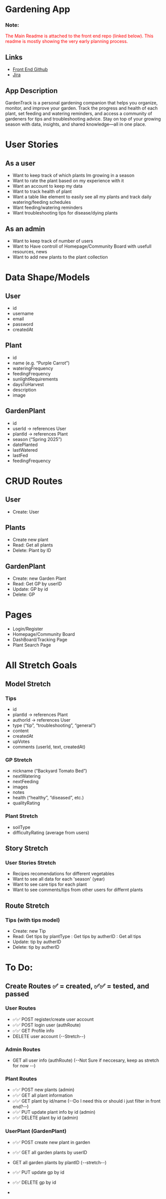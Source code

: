 # Gardening App

### Note: 
<span style="color:red;">The Main Readme is attached to the front end repo (linked below). This readme is mostly showing the very early planning process.</span>

## Links
- [Front End Github](https://github.com/Bkeefe901/CapstoneFE)
- [Jira](https://gardentracker.atlassian.net/jira/software/projects/CGS/boards/34/timeline?selectedIssue=CGS-4)

## App Description

GardenTrack is a personal gardening companion that helps you organize, monitor, and improve your garden. Track the progress and health of each plant, set feeding and watering reminders, and access a community of gardeners for tips and troubleshooting advice. Stay on top of your growing season with data, insights, and shared knowledge—all in one place.

##
# User Stories

## As a user
- Want to keep track of which plants Im growing in a season
- Want to rate the plant based on my experience with it
- Want an account to keep my data
- Want to track health of plant
- Want a table like element to easily see all my plants and track daily watering/feeding schedules
- Want feeding/watering reminders
- Want troubleshooting tips for disease/dying plants


## As an admin
- Want to keep track of number of users
- Want to Have controll of Homepage/Community Board with usefull resources, news
- Want to add new plants to the plant collection



##
# Data Shape/Models

## User
- id
- username
- email
- password
- createdAt

## Plant
- id
- name (e.g. “Purple Carrot”)
- wateringFrequency
- feedingFrequency
- sunlightRequirements
- daysToHarvest
- description
- image


## GardenPlant
- id
- userId → references User
- plantId → references Plant
- season (“Spring 2025”)
- datePlanted
- lastWatered
- lastFed
- feedingFrequency


##
# CRUD Routes

## User
- Create: User


## Plants
- Create new plant
- Read: Get all plants
- Delete: Plant by ID

## GardenPlant
- Create: new Garden Plant
- Read: Get GP by userID
- Update: GP by id
- Delete: GP






##
# Pages
- Login/Register
- Homepage/Community Board
- DashBoard/Tracking Page
- Plant Search Page





##
# All Stretch Goals

## Model Stretch

### Tips 
- id
- plantId → references Plant
- authorId → references User
- type (“tip”, “troubleshooting”, “general”)
- content
- createdAt
- upVotes
- comments (userId, text, createdAt)

### GP Stretch
- nickname (“Backyard Tomato Bed”) 
- nextWatering 
- nextFeeding
- images
- notes
- health (“healthy”, “diseased”, etc.)
- qualityRating

### Plant Stretch
- soilType
- difficultyRating (average from users)


## Story Stretch

### User Stories Stretch
- Recipes recomendations for different vegetables
- Want to see all data for each 'season' (year)
- Want to see care tips for each plant
- Want to see comments/tips from other users for differnt plants


## Route Stretch 

### Tips (with tips model)
- Create: new Tip
- Read: Get tips by plantType
      : Get tips by autherID
      : Get all tips
- Update: tip by autherID
- Delete: tip by autherID



# To Do:

## Create Routes ✅ = created, ✅✅ = tested, and passed

### User Routes
- ✅✅ POST register/create user account
- ✅✅ POST login user (authRoute)
- ✅✅ GET Profile info
- DELETE user account (--Stretch--)

### Admin Routes
- GET all user info (authRoute) (--Not Sure if neccesary, keep as stretch for now --)

### Plant Routes
- ✅✅ POST new plants (admin)
- ✅✅ GET all plant information
- ✅✅ GET plant by id/name (--Do I need this or should i just filter in front end?--)
- ✅✅ PUT update plant info by id (admin)
- ✅✅ DELETE plant by id (admin)

### UserPlant (GardenPlant)
- ✅✅ POST create new plant in garden
- ✅✅ GET all garden plants by userID
- GET all garden plants by plantID (--stretch--)
- ✅✅ PUT update gp by id
- ✅✅ DELETE gp by id





-

